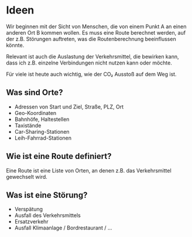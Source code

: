 # Ideen

Wir beginnen mit der Sicht von Menschen, die von einem Punkt A an einen anderen Ort B kommen wollen. Es muss eine Route berechnet werden, auf der z.B. Störungen auftreten, was die Routenberechnung beeinflussen könnte.

Relevant ist auch die Auslastung der Verkehrsmittel, die bewirken kann, dass ich z.B. einzelne Verbindungen nicht nutzen kann oder möchte.

Für viele ist heute auch wichtig, wie der CO₂ Ausstoß auf dem Weg ist.

## Was sind Orte?

- Adressen von Start und Ziel, Straße, PLZ, Ort
- Geo-Koordinaten
- Bahnhöfe, Haltestellen
- Taxistände
- Car-Sharing-Stationen
- Leih-Fahrrad-Stationen

## Wie ist eine Route definiert?

Eine Route ist eine Liste von Orten, an denen z.B. das Verkehrsmittel gewechselt wird.

## Was ist eine Störung?

- Verspätung
- Ausfall des Verkehrsmittels
- Ersatzverkehr
- Ausfall Klimaanlage / Bordrestaurant / ...
